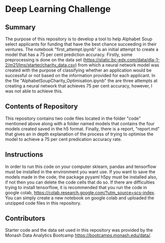 # Deep Learning Challenge

## Summary

The purpose of this repository is to develop a tool to help Alphabet Soup select applicants for funding that have the best chance succeeding in their ventures. The notebook "first_attempt.ipynb" is an initial attempt to create a model that has a 75 per cent prediction accuracy. Firstly, some preprocessing is done on the data set (https://static.bc-edx.com/data/dla-1-2/m21/lms/starter/charity_data.csv) from which a neural network model was created with the purpose of classifying whether an application would be successful or not based on the information provided for each applicant. In the file "AlphabetSoupCharity_Optimisation.ipynb" the are three attempts at creating a neural network that achieves 75 per cent accuracy, however, I was not able to achieve this. 

## Contents of Repository 

This repository contains two code files located in the folder "code" mentioned above along with a folder named models that contains the four models created saved in the h5 format. Finally, there is a report, "report.md" that gives an in depth explanation of the process of trying to optimise the model to achieve a 75 per cent predication accuracy rate. 

## Instructions

In order to run this code on your computer sklearn, pandas and tensorflow must be installed in the environment you want use. If you want to save the models made in the code, the package pyyaml h5py must be installed also, if not then you can delete the code cells that do so. If there are difficulties trying to install tensorflow, it is recommended that you run the code in google colab, https://colab.research.google.com/?utm_source=scs-index. You can simply create a new notebook on google colab and uploaded the unzipped code files in this repository. 

## Contributors 

Starter code and the data set used in this repository was provided by the Monash Data Analytics Bootcamp https://bootcamps.monash.edu/data/.


